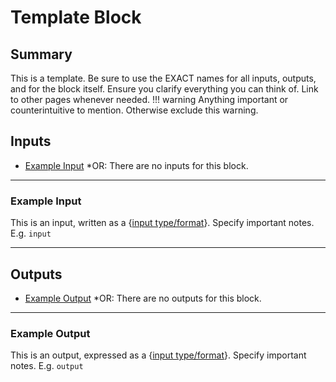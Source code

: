 # Template Block
## Summary
This is a template. Be sure to use the EXACT names for all inputs, outputs, and for the block itself. Ensure you clarify everything you can think of. Link to other pages whenever needed.
!!! warning
    Anything important or counterintuitive to mention. Otherwise exclude this warning.

## Inputs
- [Example Input](#example-input)
*OR: There are no inputs for this block.
___
### Example Input
This is an input, written as a {[input type/format](/inventor-reference/types/type/(format))}. Specify important notes. E.g. `input`
___
## Outputs
- [Example Output](#example-output)
*OR: There are no outputs for this block.
___
### Example Output
This is an output, expressed as a {[input type/format](/inventor-reference/types/type/(format))}. Specify important notes. E.g. `output`